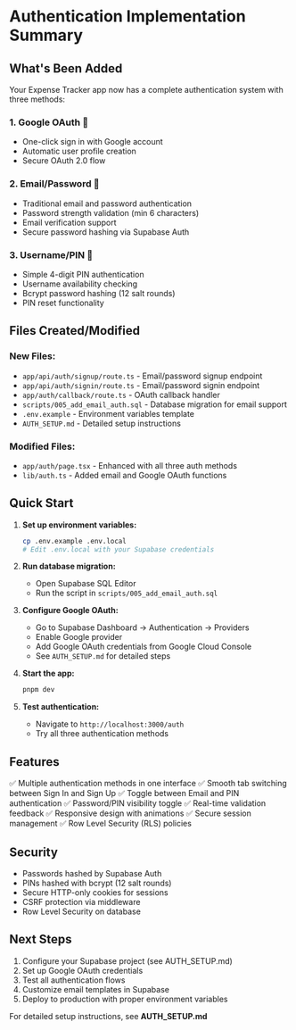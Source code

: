 # Authentication Implementation Summary

## What's Been Added

Your Expense Tracker app now has a complete authentication system with three methods:

### 1. **Google OAuth** 🔐
- One-click sign in with Google account
- Automatic user profile creation
- Secure OAuth 2.0 flow

### 2. **Email/Password** 📧
- Traditional email and password authentication
- Password strength validation (min 6 characters)
- Email verification support
- Secure password hashing via Supabase Auth

### 3. **Username/PIN** 🔢
- Simple 4-digit PIN authentication
- Username availability checking
- Bcrypt password hashing (12 salt rounds)
- PIN reset functionality

## Files Created/Modified

### New Files:
- `app/api/auth/signup/route.ts` - Email/password signup endpoint
- `app/api/auth/signin/route.ts` - Email/password signin endpoint
- `app/auth/callback/route.ts` - OAuth callback handler
- `scripts/005_add_email_auth.sql` - Database migration for email support
- `.env.example` - Environment variables template
- `AUTH_SETUP.md` - Detailed setup instructions

### Modified Files:
- `app/auth/page.tsx` - Enhanced with all three auth methods
- `lib/auth.ts` - Added email and Google OAuth functions

## Quick Start

1. **Set up environment variables:**
   ```bash
   cp .env.example .env.local
   # Edit .env.local with your Supabase credentials
   ```

2. **Run database migration:**
   - Open Supabase SQL Editor
   - Run the script in `scripts/005_add_email_auth.sql`

3. **Configure Google OAuth:**
   - Go to Supabase Dashboard → Authentication → Providers
   - Enable Google provider
   - Add Google OAuth credentials from Google Cloud Console
   - See `AUTH_SETUP.md` for detailed steps

4. **Start the app:**
   ```bash
   pnpm dev
   ```

5. **Test authentication:**
   - Navigate to `http://localhost:3000/auth`
   - Try all three authentication methods

## Features

✅ Multiple authentication methods in one interface
✅ Smooth tab switching between Sign In and Sign Up
✅ Toggle between Email and PIN authentication
✅ Password/PIN visibility toggle
✅ Real-time validation feedback
✅ Responsive design with animations
✅ Secure session management
✅ Row Level Security (RLS) policies

## Security

- Passwords hashed by Supabase Auth
- PINs hashed with bcrypt (12 salt rounds)
- Secure HTTP-only cookies for sessions
- CSRF protection via middleware
- Row Level Security on database

## Next Steps

1. Configure your Supabase project (see AUTH_SETUP.md)
2. Set up Google OAuth credentials
3. Test all authentication flows
4. Customize email templates in Supabase
5. Deploy to production with proper environment variables

For detailed setup instructions, see **AUTH_SETUP.md**
